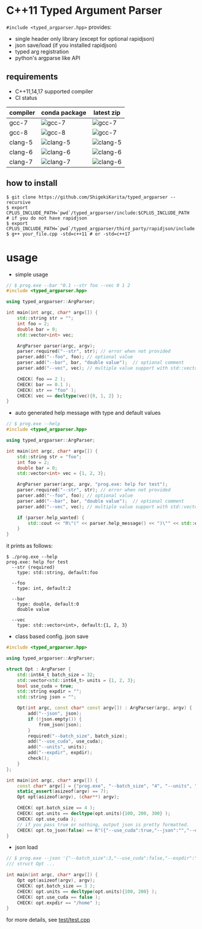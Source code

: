 # C++11 Typed Argument Parser

`#include <typed_argparser.hpp>` provides:

- single header only library (except for optional rapidjson)
- json save/load (if you installed rapidjson)
- typed arg registration
- python's argparse like API

## requirements

- C++11,14,17 supported compiler
- CI status

| compiler | conda package                                                                                     | latest zip                                                                                         |
| -------- | ------------------------------------------------------------------------------------------------- | ----------                                                                                         |
| gcc-7    | ![gcc-7](https://travis-matrix-badges.herokuapp.com/repos/ShigekiKarita/cxx11-typed-argparser/branches/master/1)   | ![gcc-7](https://travis-matrix-badges.herokuapp.com/repos/ShigekiKarita/cxx11-typed-argparser/branches/master/2)    |
| gcc-8    | ![gcc-8](https://travis-matrix-badges.herokuapp.com/repos/ShigekiKarita/cxx11-typed-argparser/branches/master/3)   | ![gcc-7](https://travis-matrix-badges.herokuapp.com/repos/ShigekiKarita/cxx11-typed-argparser/branches/master/4)    |
| clang-5  | ![clang-5](https://travis-matrix-badges.herokuapp.com/repos/ShigekiKarita/cxx11-typed-argparser/branches/master/5) | ![clang-5](https://travis-matrix-badges.herokuapp.com/repos/ShigekiKarita/cxx11-typed-argparser/branches/master/6)  |
| clang-6  | ![clang-6](https://travis-matrix-badges.herokuapp.com/repos/ShigekiKarita/cxx11-typed-argparser/branches/master/7) | ![clang-6](https://travis-matrix-badges.herokuapp.com/repos/ShigekiKarita/cxx11-typed-argparser/branches/master/8)  |
| clang-7  | ![clang-7](https://travis-matrix-badges.herokuapp.com/repos/ShigekiKarita/cxx11-typed-argparser/branches/master/9) | ![clang-6](https://travis-matrix-badges.herokuapp.com/repos/ShigekiKarita/cxx11-typed-argparser/branches/master/10) |



## how to install

```console
$ git clone https://github.com/ShigekiKarita/typed_argparser --recursive
$ export CPLUS_INCLUDE_PATH=`pwd`/typed_argparser/include:$CPLUS_INCLUDE_PATH
# if you do not have rapidjson
$ export CPLUS_INCLUDE_PATH=`pwd`/typed_argparser/third_party/rapidjson/include:$CPLUS_INCLUDE_PATH
$ g++ your_file.cpp -std=c++11 # or -std=c++17
```

# usage

- simple usage

``` c++
// $ prog.exe --bar "0.1 --str foo --vec 0 1 2
#include <typed_argparser.hpp>

using typed_argparser::ArgParser;

int main(int argc, char* argv[]) {
    std::string str = "";
    int foo = 2;
    double bar = 0;
    std::vector<int> vec;

    ArgParser parser(argc, argv);
    parser.required("--str", str); // error when not provided
    parser.add("--foo", foo); // optional value
    parser.add("--bar", bar, "double value");  // optional comment
    parser.add("--vec", vec); // multiple value support with std::vector

    CHECK( foo == 2 );
    CHECK( bar == 0.1 );
    CHECK( str == "foo" );
    CHECK( vec == decltype(vec){0, 1, 2} );
}
```

- auto generated help message with type and default values

``` c++
// $ prog.exe --help
#include <typed_argparser.hpp>

using typed_argparser::ArgParser;

int main(int argc, char* argv[]) {
    std::string str = "foo";
    int foo = 2;
    double bar = 0;
    std::vector<int> vec = {1, 2, 3};

    ArgParser parser(argc, argv, "prog.exe: help for test");
    parser.required("--str", str); // error when not provided
    parser.add("--foo", foo); // optional value
    parser.add("--bar", bar, "double value");  // optional comment
    parser.add("--vec", vec); // multiple value support with std::vector

    if (parser.help_wanted) {
        std::cout << "R\"(" << parser.help_message() << ")\"" << std::endl;
    }
}
```

it prints as follows:

``` console
$ ./prog.exe --help
prog.exe: help for test
  --str (required)
    type: std::string, default:foo

  --foo
    type: int, default:2

  --bar
    type: double, default:0
    double value

  --vec
    type: std::vector<int>, default:{1, 2, 3}
```

- class based config. json save

``` c++
#include <typed_argparser.hpp>

using typed_argparser::ArgParser;

struct Opt : ArgParser {
    std::int64_t batch_size = 32;
    std::vector<std::int64_t> units = {1, 2, 3};
    bool use_cuda = true;
    std::string expdir = "";
    std::string json = "";

    Opt(int argc, const char* const argv[]) : ArgParser(argc, argv) {
        add("--json", json);
        if (!json.empty()) {
            from_json(json);
        }
        required("--batch_size", batch_size);
        add("--use_cuda", use_cuda);
        add("--units", units);
        add("--expdir", expdir);
        check();
    }
};

int main(int argc, char* argv[]) {
    const char* argv[] = {"prog.exe", "--batch_size", "4", "--units", "100", "200", "300"};
    static_assert(asizeof(argv) == 7);
    Opt opt(asizeof(argv), (char**) argv);

    CHECK( opt.batch_size == 4 );
    CHECK( opt.units == decltype(opt.units){100, 200, 300} );
    CHECK( opt.use_cuda );
    // if you pass true or nothing, output json is pretty formatted.
    CHECK( opt.to_json(false) == R"({"--use_cuda":true,"--json":"","--expdir":"","--batch_size":4,"--units":[100,200,300]})" );
}
```

- json load

``` c++
// $ prog.exe --json '{"--batch_size":3,"--use_cuda":false,"--expdir":"/home","--units":[100,200]}'
/// struct Opt ...

int main(int argc, char* argv[]) {
    Opt opt(asizeof(argv), argv);
    CHECK( opt.batch_size == 3 );
    CHECK( opt.units == decltype(opt.units){100, 200} );
    CHECK( opt.use_cuda == false );
    CHECK( opt.expdir == "/home" );
}
```


for more details, see [test/test.cpp](test/test.cpp)

